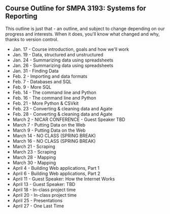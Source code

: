 ## Course Outline for SMPA 3193: Systems for Reporting

This outline is just that - an outline, and subject to change depending on our progress and interests. When it does, you'll know what changed and why, thanks to version control.

* Jan. 17 - Course introduction, goals and how we'll work
* Jan. 19 - Data, structured and unstructured
* Jan. 24 - Summarizing data using spreadsheets
* Jan. 26 - Summarizing data using spreadsheets
* Jan. 31 - Finding Data
* Feb. 2 - Importing and data formats
* Feb. 7 - Databases and SQL
* Feb. 9 - More SQL
* Feb. 14 - The command line and Python
* Feb. 16 - The command line and Python
* Feb. 21 - More Python & CSVkit
* Feb. 23 - Converting & cleaning data and Agate
* Feb. 28 - Converting & cleaning data and Agate
* March 2 - NICAR CONFERENCE - Guest Speaker TBD
* March 7 - Putting Data on the Web
* March 9 - Putting Data on the Web
* March 14 - NO CLASS (SPRING BREAK)
* March 16 - NO CLASS (SPRING BREAK)
* March 21 - Scraping
* March 23 - Scraping
* March 28 - Mapping
* March 30 - Mapping
* April 4 - Building Web applications, Part 1
* April 6 - Building Web applications, Part 2
* April 11 - Guest Speaker: How the Internet Works
* April 13 - Guest Speaker: TBD
* April 18 - In-class project time
* April 20 - In-class project time
* April 25 - Presentations
* April 27 - One Last Time
